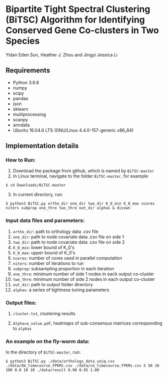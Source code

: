 # Bipartite Tight Spectral Clustering (BiTSC) Algorithm for Identifying Conserved Gene Co-clusters in Two Species
Yidan Eden Sun, Heather J. Zhou and Jingyi Jessica Li

## Requirements
* Python 3.6.8
* numpy
* scipy
* pandas
* json
* sklearn
* multiprocessing
* scanpy
* anndata
* Ubuntu 16.04.6 LTS (GNU/Linux 4.4.0-157-generic x86_64)

## Implementation details

### How to Run:
1. Download the package from github, which is named by ```BiTSC-master```
2. In Linux terminal, navigate to the folder ```BiTSC-master```, for example:
```shell
$ cd Downloads/BiTSC-master
```
3. In current directory, run:
```console
$ python3 BiTSC.py ortho_dir one_dir two_dir K_0_min K_0_max ncores niters subprop one_thre two_thre out_dir alphas & disown
```
### Input data files and parameters:

1. ```ortho_dir```: path to orthology data .csv file
2. ```one_dir```: path to node covariate data .csv file on side 1
3. ```two_dir```: path to node covariate data .csv file on side 2
4. ```K_0_min```: lower bound of K_0's
5. ```K_0_max```: upper bound of K_0's
6. ```ncores```: number of cores used in parallel computation
7. ```niters```: number of iterations to run 
8. ```subprop```: subsampling proportion in each iteration 
9. ```one_thre```: minimum number of side 1 nodes in each output co-cluster 
10. ```two_thre```: minimum number of side 2 nodes in each output co-cluster
11. ```out_dir```: path to output folder directory
12. ```alphas```: a series of tightness tuning parameters

### Output files:
1. ```cluster.txt```, clustering results

2. ```Alpha=a_value.pdf```, heatmaps of sub-consensus matrices corresponding to ```alphas```

### An example on the fly-worm data:
In the directory of ```BiTSC-master```, run:
```console
$ python3 BiTSC.py ./data/orthologs_data_uniq.csv ./data/dm_timecourse_FPKMs.csv ./data/ce_timecourse_FPKMs.csv 5 50 10 100 0.8 10 10 ./data/result 0.90 0.95 1.00
```
